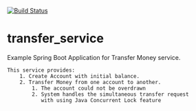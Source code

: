 [![Build Status](https://travis-ci.org/burakahmetyoruk/transfer_service.svg?branch=master)](https://travis-ci.org/burakahmetyoruk/transfer_service)

# transfer_service
Example Spring Boot Application for Transfer Money service.
```
This service provides:
    1. Create Account with initial balance.
    2. Transfer Money from one account to another.
        1. The account could not be overdrawn
        2. System handles the simultaneous transfer request 
           with using Java Concurrent Lock feature
```
